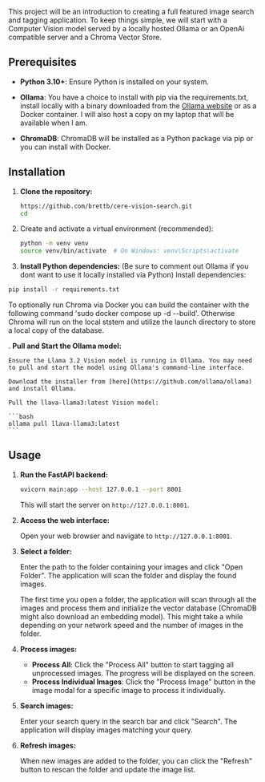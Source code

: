 This project will be an introduction to creating a full featured image search and tagging application. To keep things simple, we will start with a Computer Vision model served by a locally hosted Ollama or an OpenAi compatible server and a Chroma Vector Store.


## Prerequisites

-   **Python 3.10+**: Ensure Python is installed on your system.
-   **Ollama**: You have a choice to install with pip via the requirements.txt, install locally with a binary downloaded from the [Ollama website](https://ollama.com/download) or as a Docker container. I will also host a copy on my laptop that will be available when I am.

-   **ChromaDB**: ChromaDB will be installed as a Python package via pip or you can install with Docker.

## Installation

1. **Clone the repository:**

    ```bash
    https://github.com/brettb/cere-vision-search.git
    cd 
    ```

2. Create and activate a virtual environment (recommended):
   ```bash
   python -m venv venv
   source venv/bin/activate  # On Windows: venv\Scripts\activate
   
   ```
3.   **Install Python dependencies:** (Be sure to comment out Ollama if you dont want to use it locally installed via Python)
     Install dependencies:
   ```bash
   pip install -r requirements.txt
   ```
   
  To optionally run Chroma via Docker you can build the container with the following command 
  'sudo docker compose up -d --build'. Otherwise Chroma will run on the local ststem and utilize the launch directory to store a local copy of the database.
  
  . **Pull and Start the Ollama model:**

    Ensure the Llama 3.2 Vision model is running in Ollama. You may need to pull and start the model using Ollama's command-line interface. 

    Download the installer from [here](https://github.com/ollama/ollama) and install Ollama.

    Pull the llava-llama3:latest Vision model:

    ```bash
    ollama pull llava-llama3:latest
    ```

## Usage

1. **Run the FastAPI backend:**

    ```bash
    uvicorn main:app --host 127.0.0.1 --port 8001
    ```

    This will start the server on `http://127.0.0.1:8001`.

2. **Access the web interface:**

    Open your web browser and navigate to `http://127.0.0.1:8001`.

3. **Select a folder:**

    Enter the path to the folder containing your images and click "Open Folder". The application will scan the folder and display the found images.

    The first time you open a folder, the application will scan through all the images and process them and initialize the vector database (ChromaDB might also download an embedding model). This might take a while depending on your network speed and the number of images in the folder.

4. **Process images:**

    -   **Process All**: Click the "Process All" button to start tagging all unprocessed images. The progress will be displayed on the screen.
    -   **Process Individual Images**: Click the "Process Image" button in the image modal for a specific image to process it individually.

5. **Search images:**

    Enter your search query in the search bar and click "Search". The application will display images matching your query.

6. **Refresh images:**

    When new images are added to the folder, you can click the "Refresh" button to rescan the folder and update the image list.

  
  
